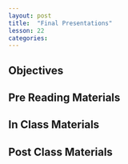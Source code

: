 ```yaml
---
layout: post
title:  "Final Presentations"
lesson: 22
categories:
---
```

## Objectives

## Pre Reading Materials

## In Class Materials

## Post Class Materials
